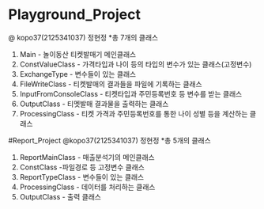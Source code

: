 # Playground_Project
@ kopo37(2125341037) 정현정
*총 7개의 클래스
1. Main - 놀이동산 티켓발매기 메인클래스
2. ConstValueClass - 가격타입과 나이 등의 타입의 변수가 있는 클래스(고정변수)
3. ExchangeType - 변수들이 있는 클래스
4. FileWriteClass - 티켓발매의 결과들을 파일에 기록하는 클래스
5. InputFromConsoleClass - 티켓타입과 주민등록번호 등 변수를 받는 클래스
6. OutputClass - 티멧발매 결과물을 출력하는 클래스
7. ProcessingClass - 티켓 가격과 주민등록번호를 통한 나이 성별 등을 계산하는 클래스

#Report_Project
@kopo37(2125341037) 정현정
*총 5개의 클래스
1. ReportMainClass - 매출분석기의 메인클래스
2. ConstClass -파일경로 등 고정변수 클래스
3. ReportTypeClass - 변수들이 있는 클래스
4. ProcessingClass - 데이터를 처리하는 클래스
5. OutputClass - 출력 클래스
